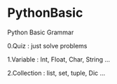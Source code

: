 # PythonBasic
Python Basic Grammar

0.Quiz : just solve problems

1.Variable : Int, Float, Char, String ...

2.Collection : list, set, tuple, Dic ...
